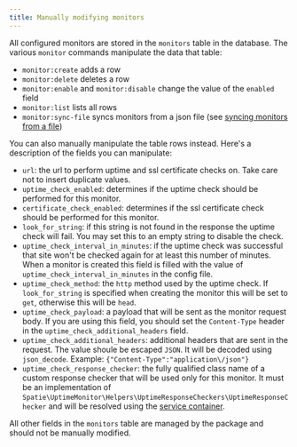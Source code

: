 ```yaml
---
title: Manually modifying monitors
---
```


All configured monitors are stored in the `monitors` table in the database. The various `monitor` commands manipulate the data that table:

 - `monitor:create` adds a row
 - `monitor:delete` deletes a row
 - `monitor:enable` and `monitor:disable` change the value of the `enabled` field
 - `monitor:list` lists all rows
 - `monitor:sync-file` syncs monitors from a json file (see [syncing monitors from a file](https://docs.spatie.be/laravel-uptime-monitor/v3/advanced-usage/syncing-monitors-from-a-file))

You can also manually manipulate the table rows instead. Here's a description of the fields you can manipulate:

 - `url`: the url to perform uptime and ssl certificate checks on. Take care not to insert duplicate values.
 - `uptime_check_enabled`: determines if the uptime check should be performed for this monitor.
 - `certificate_check_enabled`: determines if the ssl certificate check should be performed for this monitor.
 - `look_for_string`: if this string is not found in the response the uptime check will fail. You may set this to an empty string to disable the check.
 - `uptime_check_interval_in_minutes`: if the uptime check was successful that site won't be checked again for at least this number of minutes. When a monitor is created this field is filled with the value of `uptime_check_interval_in_minutes` in the config file.
 - `uptime_check_method`: the `http` method used by the uptime check. If `look_for_string` is specified when creating the monitor this will be set to `get`, otherwise this will be `head`.
 - `uptime_check_payload`: a payload that will be sent as the monitor request body. If you are using this field, you should set the `Content-Type` header in the `uptime_check_additional_headers` field.
 - `uptime_check_additional_headers`: additional headers that are sent in the request. The value shoule be escaped `JSON`. It will be decoded using `json_decode`. Example: `{"Content-Type":"application\/json"}`
 - `uptime_check_response_checker`: the fully qualified class name of a custom response checker that will be used only for this monitor. It must be an implementation of `Spatie\UptimeMonitor\Helpers\UptimeResponseCheckers\UptimeResponseChecker` and will be resolved using the [service container](https://laravel.com/docs/5.5/container).

 All other fields in the `monitors` table are managed by the package and should not be manually modified.
